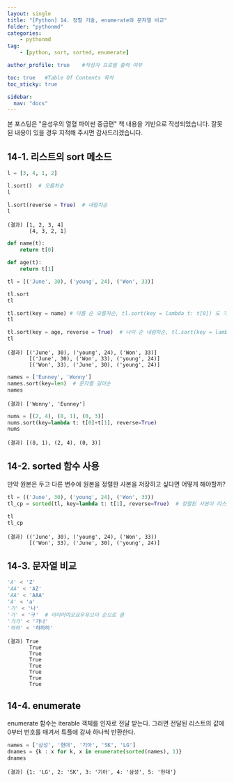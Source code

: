 ```yaml
---
layout: single
title: "[Python] 14. 정렬 기술, enumerate와 문자열 비교"
folder: "pythonmd"
categories:
    - pythonmd
tag:
    - [python, sort, sorted, enumerate]

author_profile: true    #작성자 프로필 출력 여부

toc: true   #Table Of Contents 목차 
toc_sticky: true

sidebar:
  nav: "docs"
---
```


본 포스팅은 "윤성우의 열혈 파이썬 중급편" 책 내용을 기반으로 작성되었습니다.
잘못된 내용이 있을 경우 지적해 주시면 감사드리겠습니다.

## 14-1. 리스트의 sort 메소드

```python
l = [3, 4, 1, 2]

l.sort()  # 오름차순
l

l.sort(reverse = True)  # 내림차순
l
```
    (결과) [1, 2, 3, 4]
           [4, 3, 2, 1]

```python
def name(t):
    return t[0]

def age(t):
    return t[1]

tl = [('June', 30), ('young', 24), ('Won', 33)]

tl.sort
tl

tl.sort(key = name) # 이름 순 오름차순, tl.sort(key = lambda t: t[0]) 도 가능, 리스트에 저장된 튜플 하나씩 함수로 보냄.
tl

tl.sort(key = age, reverse = True)  # 나이 순 내림차순, tl.sort(key = lambda t: t[1], reverse = True) 도 가능
tl
```
    (결과) [('June', 30), ('young', 24), ('Won', 33)]
           [('June', 30), ('Won', 33), ('young', 24)]
           [('Won', 33), ('June', 30), ('young', 24)]

```python
names = ['Eunney', 'Wonny']
names.sort(key=len)  # 문자열 길이순
names
```
    (결과) ['Wonny', 'Eunney']

```python
nums = [(2, 4), (8, 1), (0, 3)]
nums.sort(key=lambda t: t[0]+t[1], reverse=True)
nums
```
    (결과) [(8, 1), (2, 4), (0, 3)]

## 14-2. sorted 함수 사용

만약 원본은 두고 다른 변수에 원본을 정렬한 사본을 저장하고 싶다면 어떻게 해야할까?

```python
tl = (('June', 30), ('young', 24), ('Won', 33))
tl_cp = sorted(tl, key=lambda t: t[1], reverse=True)  # 정렬된 사본이 리스트에 담긴다! 동일하게 튜플로 만들고 싶으면 tuple(tl_cp) 쓰자!

tl
tl_cp
```
    (결과) (('June', 30), ('young', 24), ('Won', 33))
           [('Won', 33), ('June', 30), ('young', 24)]

## 14-3. 문자열 비교

```python
'A' < 'Z'
'AA' < 'AZ'
'AA' < 'AAA'
'A' < 'a'
'가' < '나'
'가' < '구'  # 아야어여오요우유으이 순으로 큼
'가가' < '가나'
'하하' < '하하하'
```
    (결과) True
           True
           True
           True
           True
           True
           True
           True

## 14-4. enumerate

enumerate 함수는 iterable 객체를 인자로 전달 받는다. 그러면 전달된 리스트의 값에 0부터 번호를 매겨서 튜플에 감싸 하나씩 반환한다.

```python
names = ['삼성', '현대', '기아', 'SK', 'LG']
dnames = {k : x for k, x in enumerate(sorted(names), 1)}
dnames
```
    (결과) {1: 'LG', 2: 'SK', 3: '기아', 4: '삼성', 5: '현대'}
